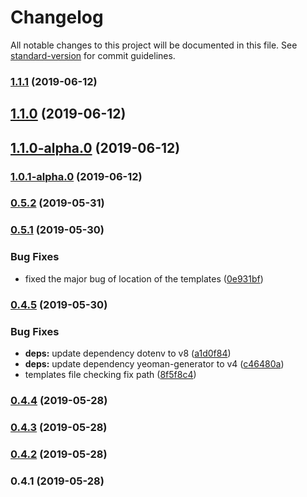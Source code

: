 # Changelog

All notable changes to this project will be documented in this file. See [standard-version](https://github.com/conventional-changelog/standard-version) for commit guidelines.

### [1.1.1](https://github.com/buildtip/create-web-app/compare/v1.1.0...v1.1.1) (2019-06-12)



## [1.1.0](https://github.com/buildtip/create-web-app/compare/v1.1.0-alpha.0...v1.1.0) (2019-06-12)



## [1.1.0-alpha.0](https://github.com/buildtip/create-web-app/compare/v1.0.1-alpha.0...v1.1.0-alpha.0) (2019-06-12)



### [1.0.1-alpha.0](https://github.com/buildtip/create-web-app/compare/v0.5.2...v1.0.1-alpha.0) (2019-06-12)



### [0.5.2](https://github.com/buildtip/create-web-app/compare/v0.5.1...v0.5.2) (2019-05-31)



### [0.5.1](https://github.com/buildtip/create-web-app/compare/v0.4.5...v0.5.1) (2019-05-30)


### Bug Fixes

* fixed the major bug of location of the templates ([0e931bf](https://github.com/buildtip/create-web-app/commit/0e931bf))



### [0.4.5](https://github.com/buildtip/create-web-app/compare/v0.4.4...v0.4.5) (2019-05-30)


### Bug Fixes

* **deps:** update dependency dotenv to v8 ([a1d0f84](https://github.com/buildtip/create-web-app/commit/a1d0f84))
* **deps:** update dependency yeoman-generator to v4 ([c46480a](https://github.com/buildtip/create-web-app/commit/c46480a))
* templates file checking fix path ([8f5f8c4](https://github.com/buildtip/create-web-app/commit/8f5f8c4))



### [0.4.4](https://github.com/buildtip/create-web-app/compare/v0.4.3...v0.4.4) (2019-05-28)



### [0.4.3](https://github.com/buildtip/create-web-app/compare/v0.4.2...v0.4.3) (2019-05-28)



### [0.4.2](https://github.com/buildtip/create-web-app/compare/v0.4.1...v0.4.2) (2019-05-28)



### 0.4.1 (2019-05-28)
